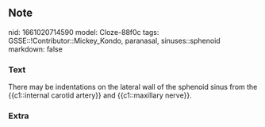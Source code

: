 ## Note
nid: 1661020714590
model: Cloze-88f0c
tags: GSSE::!Contributor::Mickey_Kondo, paranasal, sinuses::sphenoid
markdown: false

### Text
There may be indentations on the lateral wall of the sphenoid sinus from the {{c1::internal carotid artery}} and {{c1::maxillary nerve}}.

### Extra

